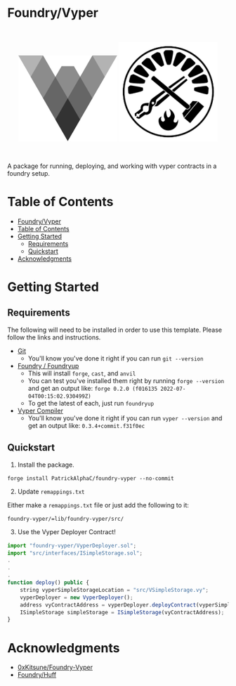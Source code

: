 # Foundry/Vyper

<br/>
<p align="center">
<img src="./img/vyper-logo.svg" width="225" alt="Vyper logo">
<img src="./img/foundry-logo.png" width="225" alt="Vyper logo">
</p>
<br/>

A package for running, deploying, and working with vyper contracts in a foundry setup. 

# Table of Contents
- [Foundry/Vyper](#foundryvyper)
- [Table of Contents](#table-of-contents)
- [Getting Started](#getting-started)
  - [Requirements](#requirements)
  - [Quickstart](#quickstart)
- [Acknowledgments](#acknowledgments)

# Getting Started

## Requirements

The following will need to be installed in order to use this template. Please follow the links and instructions.

-   [Git](https://git-scm.com/book/en/v2/Getting-Started-Installing-Git)  
    -   You'll know you've done it right if you can run `git --version`
-   [Foundry / Foundryup](https://github.com/gakonst/foundry)
    -   This will install `forge`, `cast`, and `anvil`
    -   You can test you've installed them right by running `forge --version` and get an output like: `forge 0.2.0 (f016135 2022-07-04T00:15:02.930499Z)`
    -   To get the latest of each, just run `foundryup`
-   [Vyper Compiler](https://vyper.readthedocs.io/en/stable/installing-vyper.html)
    -   You'll know you've done it right if you can run `vyper --version` and get an output like: `0.3.4+commit.f31f0ec`

## Quickstart

1. Install the package. 
```
forge install PatrickAlphaC/foundry-vyper --no-commit
```

2. Update `remappings.txt`

Either make a `remappings.txt` file or just add the following to it:

```
foundry-vyper/=lib/foundry-vyper/src/
```

3. Use the Vyper Deployer Contract!

```javascript
import "foundry-vyper/VyperDeployer.sol";
import "src/interfaces/ISimpleStorage.sol";
.
.
.
function deploy() public {
    string vyperSimpleStorageLocation = "src/VSimpleStorage.vy";
    vyperDeployer = new VyperDeployer();
    address vyContractAddress = vyperDeployer.deployContract(vyperSimpleStorageLocation);
    ISimpleStorage simpleStorage = ISimpleStorage(vyContractAddress); 
}
```

# Acknowledgments

- [0xKitsune/Foundry-Vyper](https://github.com/0xKitsune/Foundry-Vyper)
- [Foundry/Huff](https://github.com/huff-language/foundry-huff)